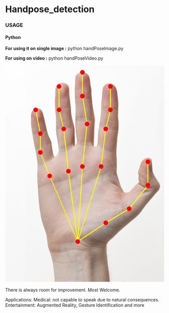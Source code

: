 # Handpose_detection
### USAGE

#### Python
**For using it on single image :**
python handPoseImage.py

**For using on video :**
python handPoseVideo.py

![image](Output-Skeleton.jpg)

There is always room for improvement. Most Welcome.

Applications:
Medical:  not capable to speak due to natural consequences.
Entertainment: Augmented Reality, Gesture Identification and more 
